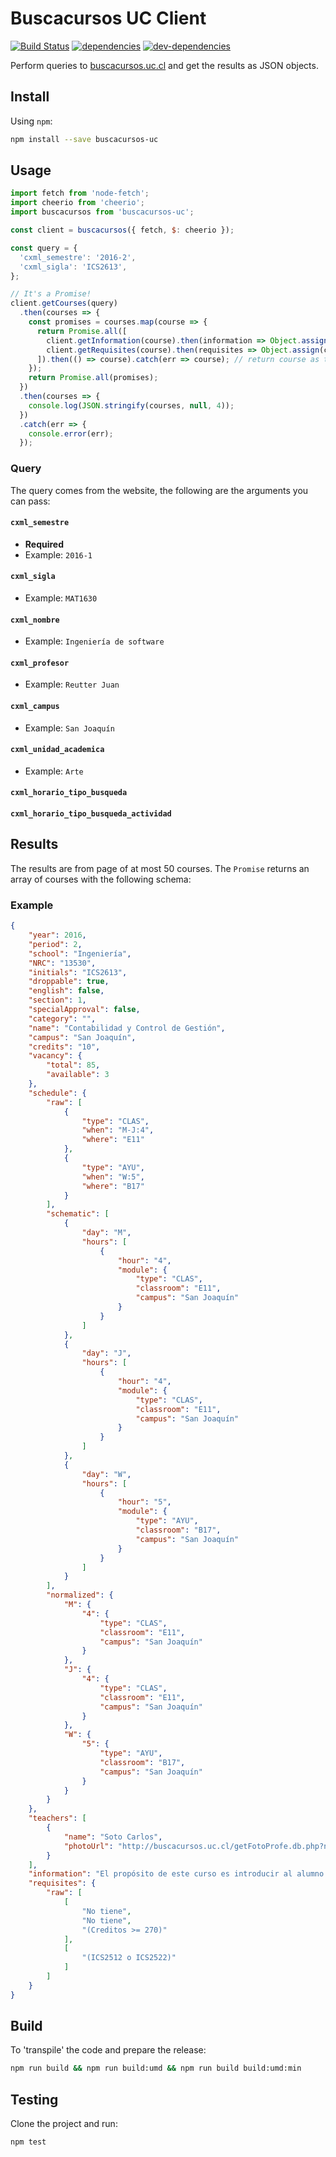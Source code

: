 # Buscacursos UC Client

[![Build Status][ci-image]][ci-url] [![dependencies][dependencies-image]][dependencies-url] [![dev-dependencies][dev-dependencies-image]][dev-dependencies-url]

Perform queries to [buscacursos.uc.cl](http://buscacursos.uc.cl/) and get the results as JSON objects.

## Install

Using `npm`:

```sh
npm install --save buscacursos-uc
```

## Usage

```javascript
import fetch from 'node-fetch';
import cheerio from 'cheerio';
import buscacursos from 'buscacursos-uc';

const client = buscacursos({ fetch, $: cheerio });

const query = {
  'cxml_semestre': '2016-2',
  'cxml_sigla': 'ICS2613',
};

// It's a Promise!
client.getCourses(query)
  .then(courses => {
    const promises = courses.map(course => {
      return Promise.all([
        client.getInformation(course).then(information => Object.assign(course, { information })),
        client.getRequisites(course).then(requisites => Object.assign(course, { requisites })),
      ]).then(() => course).catch(err => course); // return course as the result of the promise chain
    });
    return Promise.all(promises);
  })
  .then(courses => {
    console.log(JSON.stringify(courses, null, 4));
  })
  .catch(err => {
    console.error(err);
  });
```

### Query

The query comes from the website, the following are the arguments you can pass:

#### `cxml_semestre`

*   **Required**
*   Example: `2016-1`

#### `cxml_sigla`

*   Example: `MAT1630`

#### `cxml_nombre`

*   Example: `Ingeniería de software`

#### `cxml_profesor`

*   Example: `Reutter Juan`

#### `cxml_campus`

*   Example: `San Joaquín`

#### `cxml_unidad_academica`

*   Example: `Arte`

#### `cxml_horario_tipo_busqueda`

#### `cxml_horario_tipo_busqueda_actividad`

## Results

The results are from page of at most 50 courses. The `Promise` returns an array of courses with the following schema:

### Example

```json
{
    "year": 2016,
    "period": 2,
    "school": "Ingeniería",
    "NRC": "13530",
    "initials": "ICS2613",
    "droppable": true,
    "english": false,
    "section": 1,
    "specialApproval": false,
    "category": "",
    "name": "Contabilidad y Control de Gestión",
    "campus": "San Joaquín",
    "credits": "10",
    "vacancy": {
        "total": 85,
        "available": 3
    },
    "schedule": {
        "raw": [
            {
                "type": "CLAS",
                "when": "M-J:4",
                "where": "E11"
            },
            {
                "type": "AYU",
                "when": "W:5",
                "where": "B17"
            }
        ],
        "schematic": [
            {
                "day": "M",
                "hours": [
                    {
                        "hour": "4",
                        "module": {
                            "type": "CLAS",
                            "classroom": "E11",
                            "campus": "San Joaquín"
                        }
                    }
                ]
            },
            {
                "day": "J",
                "hours": [
                    {
                        "hour": "4",
                        "module": {
                            "type": "CLAS",
                            "classroom": "E11",
                            "campus": "San Joaquín"
                        }
                    }
                ]
            },
            {
                "day": "W",
                "hours": [
                    {
                        "hour": "5",
                        "module": {
                            "type": "AYU",
                            "classroom": "B17",
                            "campus": "San Joaquín"
                        }
                    }
                ]
            }
        ],
        "normalized": {
            "M": {
                "4": {
                    "type": "CLAS",
                    "classroom": "E11",
                    "campus": "San Joaquín"
                }
            },
            "J": {
                "4": {
                    "type": "CLAS",
                    "classroom": "E11",
                    "campus": "San Joaquín"
                }
            },
            "W": {
                "5": {
                    "type": "AYU",
                    "classroom": "B17",
                    "campus": "San Joaquín"
                }
            }
        }
    },
    "teachers": [
        {
            "name": "Soto Carlos",
            "photoUrl": "http://buscacursos.uc.cl/getFotoProfe.db.php?nombre=Soto%20Carlos&semestre=2016-2&sigla=ICS2613&seccion=1"
        }
    ],
    "information": "El propósito de este curso es introducir al alumno a los principios, conceptos y supuestos utilizados en la contabilidad financiera. Se discutirán los usos y limitaciones de los Estados Financieros a partir de una perspectiva de los procedimientos contables utilizados para realizarlos y, así, entenderlos comprehensivamente. En todo caso, el énfasis del curso se concentrará en el uso de la información contable para la evaluación de la gestión y riesgo de las corporaciones bajo análisis.",
    "requisites": {
        "raw": [
            [
                "No tiene",
                "No tiene",
                "(Creditos >= 270)"
            ],
            [
                "(ICS2512 o ICS2522)"
            ]
        ]
    }
}
```

## Build

To 'transpile' the code and prepare the release:

```sh
npm run build && npm run build:umd && npm run build build:umd:min
```

## Testing

Clone the project and run:

```sh
npm test
```

[ci-image]: https://travis-ci.org/mrpatiwi/buscacursos-uc.svg
[ci-url]: https://travis-ci.org/mrpatiwi/buscacursos-uc
[dependencies-image]: https://david-dm.org/mrpatiwi/buscacursos-uc.svg
[dependencies-url]: https://david-dm.org/mrpatiwi/buscacursos-uc
[dev-dependencies-image]: https://david-dm.org/mrpatiwi/buscacursos-uc/dev-status.svg
[dev-dependencies-url]: https://david-dm.org/mrpatiwi/buscacursos-uc#info=devDependencies
